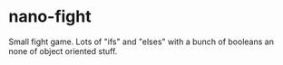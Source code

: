 # nano-fight
Small fight game.
Lots of "ifs" and "elses" with a bunch of booleans an none of object oriented stuff.
